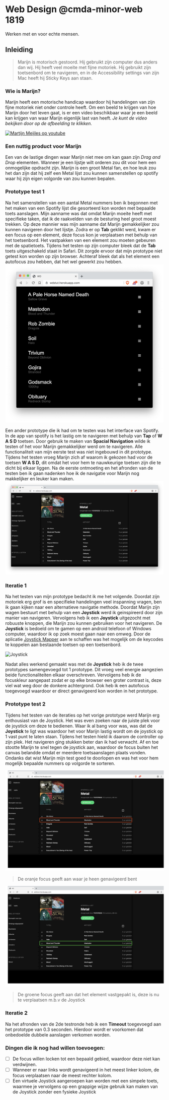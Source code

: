 # Web Design @cmda-minor-web 1819
Werken met en voor echte mensen.

## Inleiding
> Marijn is motorisch gestoord. Hij gebruikt zijn computer dus anders dan wij. Hij heeft veel moeite met fijne motoriek. Hij gebruikt zijn toetsenbord om te navigeren, en in de Accessibility settings van zijn Mac heeft hij Sticky Keys aan staan.

### Wie is Marijn?
Marijn heeft een motorische handicap waardoor hij handelingen van zijn fijne motoriek niet onder controle heeft. Om een beeld te krijgen van hoe Marijn door het leven gaat, is er een video beschikbaar waar je een beeld kan krijgen van waar Marijn eigenlijk last van heeft. *Je kunt de video bekijken door op de afbeelding te klikken.*

[![Martijn Meijles op youtube ](https://i.ytimg.com/vi/8V25yphVEIo/maxresdefault.jpg)](https://www.youtube.com/watch?v=8V25yphVEIo)

### Een nuttig product voor Marijn

Een van de lastige dingen waar Marijn niet mee om kan gaan zijn *Drag and Drop* elementen. Wanneer je een lijstje wilt orderen zou dit voor hem een onmogelijke opdracht zijn. Marijn is een groot Metal fan, en hoe leuk zou het dan zijn dat hij zelf een Metal lijst zou kunnen samenstellen op spotify waar hij zijn eigen volgorde van zou kunnen bepalen.

### Prototype test 1

Na het samenstellen van een aantal Metal nummers ben ik begonnen met het maken van een Spotify lijst die gesorteerd kon worden met bepaalde toets aanslagen. Mijn aanname was dat omdat Marijn moeite heeft met specifieke taken, dat ik de raakvelden van de besturing heel groot moest trekken. Op deze mannier was mijn aanname dat Marijn gemakkelijker zou kunnen navigeren door het lijstje. Zodra er op __Tab__ geklikt werd, kwam er een focus op een element, deze focus kon je verplaatsen met behulp van het toetsenbord. Het vastpakken van een element zou moeten gebeuren met de spatietoets. Tijdens het testen op zijn computer bleek dat de __Tab__ toets uitgeschakeld staat in Safari. Dit zorgde ervoor dat mijn prototype niet getest kon worden op zijn browser. Achteraf bleek dat als het element een autofocus zou hebben, dat het wel gewerkt zou hebben.
![prototype 1.1](p1-1.png)

Een ander prototype die ik had om te testen was het interface van Spotify. In de app van spotify is het lastig om te navigeren met behulp van __Tap__ of __W A S D__ toetsen. Door gebruik te maken van __Spacial Navigation__ wilde ik testen of het voor Marijn gemakkelijker werd om te navigeren. Alle functionaliteit van mijn eerste test was niet ingebouwd in dit prototype. Tijdens het testen vroeg Marijn zich af waarom ik gekozen had voor de toetsen __W A S D__, dit omdat het voor hem te nauwkeurige toetsen zijn die te dicht bij elkaar liggen. Na de eerste ontmoeting en het afronden van de testen ben ik gaan nadenken hoe ik de navigatie voor Marijn nog makkelijker en leuker kan maken.
![prototype 1.2](p1-2.png)

### Iteratie 1

Na het testen van mijn prototype bedacht ik me het volgende. Doordat zijn motoriek erg grof is en specifieke handelingen veel inspanning vragen, ben ik gaan kijken naar een alternatieve navigatie methode. Doordat Marijn zijn wagen bestuurt met behulp van een __Joystick__ werd ik geinspireerd door zijn manier van navigeren. Vervolgens heb ik een __Joystick__ uitgezocht met robuuste knoppen, die Marijn zou kunnen gebruiken voor het navigeren. De __Joystick__ is bedoeld om te gamen op een android telefoon of Windows computer, waardoor ik op zoek moest gaan naar een omweg. Door de aplicatie [Joystick Mapper](https://joystickmapper.com/) aan te schaffen was het mogelijk om de keycodes te koppelen aan bestaande toetsen op een toetsenbord.

![Joystick](https://www.speedlink.com/out/pictures/master/product/1/sl-650212-bkrd_rgb_001.jpg)

Nadat alles werkend gemaakt was met de __Joystick__ heb ik de twee prototypes samengevoegd tot 1 prototype. Dit vroeg veel energie aangezien beide functionaliteiten elkaar overschreven. Vervolgens heb ik de focuskleur aangepast zodat er op elke browser een groter contrast is, deze viel wat weg door de donkere achtergrond. Ook heb ik een autofocus toegevoegd waardoor er direct genavigeerd kon worden in het prototype.


### Prototype test 2

Tijdens het testen van de iteraties op het vorige prototype werd Marijn erg enthousiast van de Joystick. Het was even zoeken naar de juiste plek voor de joystick om deze te bedienen. Waar ik al bang voor was, was dat de __Joystick__ te ligt was waardoor het voor Marijn lastig wordt om de joystick op 1 vast punt te laten staan. Tijdens het testen hield ik daarom de controller op zijn plek. Het navigeren ging stukken beter dan ik had verwacht. Af en toe stootte Marijn te snel tegen de joystick aan, waardoor de focus buiten het canvas belandde omdat er meerdere toetsaanslagen plaats vonden. Ondanks dat wist Marijn mijn test goed te doorlopen en was het voor hem mogelijk bepaalde nummers op volgorde te sorteren. 

![prototype 2.1](p2-1.png)
>De oranje focus geeft aan waar je heen genavigeerd bent

![prototype 2.2](p2-2.png)
>De groene focus geeft aan dat het element vastgepakt is, deze is nu te verplaatsen m.b.v de Joystick



### Iteratie 2

Na het afronden van de 2de testronde heb ik een __Timeout__ toegevoegd aan het prototype van 0.3 seconden. Hierdoor wordt er voorkomen dat onbedoelde dubbele aanslagen verkomen worden. 

### Dingen die ik nog had willen toevoegen:

- [ ] De focus willen locken tot een bepaald gebied, waardoor deze niet kan verdwijnen.
- [ ] Wanneer er naar links wordt genavigeerd in het meest linker kolom, de focus verplaatsen naar de meest rechter kolom.
- [ ] Een virtuele Joystick aangeroepen kan worden met een simpele toets, waarmee je vervolgens op een grappige wijze gebruik kan maken van de Joystick zonder een fysieke Joystick